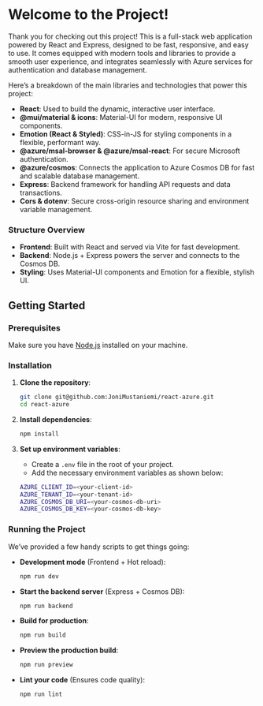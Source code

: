 # Welcome to the Project!

Thank you for checking out this project! This is a full-stack web application powered by React and Express, designed to be fast, responsive, and easy to use. It comes equipped with modern tools and libraries to provide a smooth user experience, and integrates seamlessly with Azure services for authentication and database management.


Here’s a breakdown of the main libraries and technologies that power this project:

- **React**: Used to build the dynamic, interactive user interface.
- **@mui/material & icons**: Material-UI for modern, responsive UI components.
- **Emotion (React & Styled)**: CSS-in-JS for styling components in a flexible, performant way.
- **@azure/msal-browser & @azure/msal-react**: For secure Microsoft authentication.
- **@azure/cosmos**: Connects the application to Azure Cosmos DB for fast and scalable database management.
- **Express**: Backend framework for handling API requests and data transactions.
- **Cors & dotenv**: Secure cross-origin resource sharing and environment variable management.

### Structure Overview

- **Frontend**: Built with React and served via Vite for fast development.
- **Backend**: Node.js + Express powers the server and connects to the Cosmos DB.
- **Styling**: Uses Material-UI components and Emotion for a flexible, stylish UI.

## Getting Started

### Prerequisites

Make sure you have [Node.js](https://nodejs.org/en/download/) installed on your machine.

### Installation

1. **Clone the repository**:
    ```bash
    git clone git@github.com:JoniMustaniemi/react-azure.git
    cd react-azure
    ```

2. **Install dependencies**:
    ```bash
    npm install
    ```

3. **Set up environment variables**:
    - Create a `.env` file in the root of your project.
    - Add the necessary environment variables as shown below:

    ```bash
    AZURE_CLIENT_ID=<your-client-id>
    AZURE_TENANT_ID=<your-tenant-id>
    AZURE_COSMOS_DB_URI=<your-cosmos-db-uri>
    AZURE_COSMOS_DB_KEY=<your-cosmos-db-key>
    ```

### Running the Project

We’ve provided a few handy scripts to get things going:

- **Development mode** (Frontend + Hot reload):
    ```bash
    npm run dev
    ```

- **Start the backend server** (Express + Cosmos DB):
    ```bash
    npm run backend
    ```

- **Build for production**:
    ```bash
    npm run build
    ```

- **Preview the production build**:
    ```bash
    npm run preview
    ```

- **Lint your code** (Ensures code quality):
    ```bash
    npm run lint
    ```

